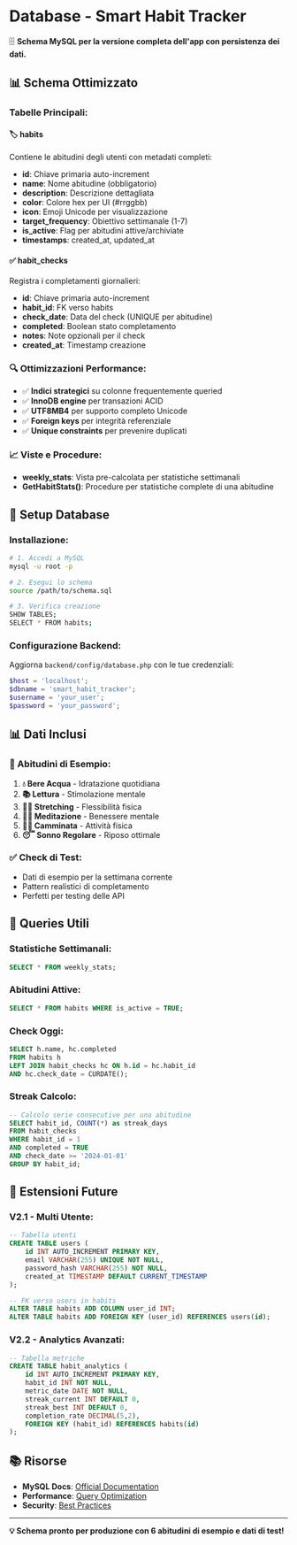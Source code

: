 # Database - Smart Habit Tracker

🗄️ **Schema MySQL per la versione completa dell'app con persistenza dei dati.**

## 📊 **Schema Ottimizzato**

### **Tabelle Principali:**

#### **🏷️ habits**
Contiene le abitudini degli utenti con metadati completi:
- **id**: Chiave primaria auto-increment
- **name**: Nome abitudine (obbligatorio)
- **description**: Descrizione dettagliata
- **color**: Colore hex per UI (#rrggbb)
- **icon**: Emoji Unicode per visualizzazione
- **target_frequency**: Obiettivo settimanale (1-7)
- **is_active**: Flag per abitudini attive/archiviate
- **timestamps**: created_at, updated_at

#### **✅ habit_checks**
Registra i completamenti giornalieri:
- **id**: Chiave primaria auto-increment  
- **habit_id**: FK verso habits
- **check_date**: Data del check (UNIQUE per abitudine)
- **completed**: Boolean stato completamento
- **notes**: Note opzionali per il check
- **created_at**: Timestamp creazione

### **🔍 Ottimizzazioni Performance:**

- ✅ **Indici strategici** su colonne frequentemente queried
- ✅ **InnoDB engine** per transazioni ACID
- ✅ **UTF8MB4** per supporto completo Unicode  
- ✅ **Foreign keys** per integrità referenziale
- ✅ **Unique constraints** per prevenire duplicati

### **📈 Viste e Procedure:**

- **weekly_stats**: Vista pre-calcolata per statistiche settimanali
- **GetHabitStats()**: Procedure per statistiche complete di una abitudine

## 🚀 **Setup Database**

### **Installazione:**
```bash
# 1. Accedi a MySQL
mysql -u root -p

# 2. Esegui lo schema
source /path/to/schema.sql

# 3. Verifica creazione
SHOW TABLES;
SELECT * FROM habits;
```

### **Configurazione Backend:**
Aggiorna `backend/config/database.php` con le tue credenziali:
```php
$host = 'localhost';
$dbname = 'smart_habit_tracker';  
$username = 'your_user';
$password = 'your_password';
```

## 📊 **Dati Inclusi**

### **🎯 Abitudini di Esempio:**
1. **💧 Bere Acqua** - Idratazione quotidiana
2. **📚 Lettura** - Stimolazione mentale  
3. **🤸‍♂️ Stretching** - Flessibilità fisica
4. **🧘‍♀️ Meditazione** - Benessere mentale
5. **🚶‍♂️ Camminata** - Attività fisica
6. **😴 Sonno Regolare** - Riposo ottimale

### **✅ Check di Test:**
- Dati di esempio per la settimana corrente
- Pattern realistici di completamento
- Perfetti per testing delle API

## 🔧 **Queries Utili**

### **Statistiche Settimanali:**
```sql
SELECT * FROM weekly_stats;
```

### **Abitudini Attive:**
```sql
SELECT * FROM habits WHERE is_active = TRUE;
```

### **Check Oggi:**
```sql
SELECT h.name, hc.completed 
FROM habits h
LEFT JOIN habit_checks hc ON h.id = hc.habit_id 
AND hc.check_date = CURDATE();
```

### **Streak Calcolo:**
```sql
-- Calcolo serie consecutive per una abitudine
SELECT habit_id, COUNT(*) as streak_days
FROM habit_checks 
WHERE habit_id = 1 
AND completed = TRUE
AND check_date >= '2024-01-01'
GROUP BY habit_id;
```

## 🎯 **Estensioni Future**

### **V2.1 - Multi Utente:**
```sql
-- Tabella utenti
CREATE TABLE users (
    id INT AUTO_INCREMENT PRIMARY KEY,
    email VARCHAR(255) UNIQUE NOT NULL,
    password_hash VARCHAR(255) NOT NULL,
    created_at TIMESTAMP DEFAULT CURRENT_TIMESTAMP
);

-- FK verso users in habits
ALTER TABLE habits ADD COLUMN user_id INT;
ALTER TABLE habits ADD FOREIGN KEY (user_id) REFERENCES users(id);
```

### **V2.2 - Analytics Avanzati:**
```sql
-- Tabella metriche
CREATE TABLE habit_analytics (
    id INT AUTO_INCREMENT PRIMARY KEY,
    habit_id INT NOT NULL,
    metric_date DATE NOT NULL,
    streak_current INT DEFAULT 0,
    streak_best INT DEFAULT 0,
    completion_rate DECIMAL(5,2),
    FOREIGN KEY (habit_id) REFERENCES habits(id)
);
```

## 📚 **Risorse**

- **MySQL Docs**: [Official Documentation](https://dev.mysql.com/doc/)
- **Performance**: [Query Optimization](https://dev.mysql.com/doc/refman/8.0/en/optimization.html)
- **Security**: [Best Practices](https://dev.mysql.com/doc/refman/8.0/en/security.html)

---

**💡 Schema pronto per produzione con 6 abitudini di esempio e dati di test!**
